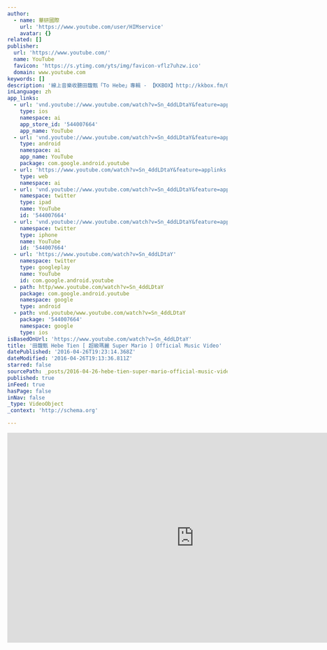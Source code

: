 ```yaml
---
author:
  - name: 華研國際
    url: 'https://www.youtube.com/user/HIMservice'
    avatar: {}
related: []
publisher:
  url: 'https://www.youtube.com/'
  name: YouTube
  favicon: 'https://s.ytimg.com/yts/img/favicon-vflz7uhzw.ico'
  domain: www.youtube.com
keywords: []
description: '線上音樂收聽田馥甄「To Hebe」專輯 - 【KKBOX】http://kkbox.fm/0a0te6 【myMusic】http://www.mymusic.net.tw/album/show/79166 【Omusic】http://www.omusic.com.tw/albumpage.php?album_id=1000467 【Spotify】https://open.spotify.com/album/23dbnAt50jn6wb7pT6FStr ►iTunes購買田馥甄[To Hebe] 專輯: https://itunes.apple.com/tw/album/to-hebe/id545945568?l=zh --------------------------------------------------------------------------------- ►更多田馥甄 相關影片請訂閱華研官方YouTube頻道: http://goo.gl/loJOmG ►田馥甄官方Facebook粉絲頁: https://www.facebook.com/musictienhebe --------------------------------------------------------------------------------- 超級瑪麗 詞: 藍小邪 曲: 梁永泰(Terrytyelee) 王知音 編曲: 盧家宏 有隻叫瑪麗瑪麗瑪麗的螞蟻 愛上馬路對面的查理 可惜查理查理查理是隻貓 天天在想河裡的魚 只是一條馬路的距離 可憐瑪麗走不過去 眺望著查理 縮在誰懷裡吃魚 馬路上 每一輛車 各奔東西 每一個人 匆匆走到哪裡 有沒有目的 要不要目的 就像螞蟻瑪麗 有天瑪麗瑪麗瑪麗有點急 看見查理又搬來新鄰居 名叫茉莉茉莉茉莉多好聽 都讓查理忘了吃魚 原來一條馬路的距離 有時真的走不過去 可一旦走過去 查理還美不美麗 馬路上的 日升又日落 人來又人往 瑪麗抬起頭 (才發現到處都是風景) 日升又日落 人來又人往 瑪麗偶爾抬起頭 才發現用心欣賞 到處都能看到 好風景 Hey 瑪麗 oh 瑪麗 瑪麗 oh~ Hey 瑪麗 oh 瑪麗 瑪麗 oh~ 原來一條馬路的距離 有時候真的走不過去 可一旦走過去 眼中的查理還美不美麗 瑪麗瑪麗瑪麗很開心 沿著馬路繼續走下去 遇上的哈利安迪波比都有趣 也讓自己變得很有趣 其實一條馬路的距離 有時真的不用過去 再美的風景看在眼裡 也可以好好放進心裡 日升又日落 人來又人往 瑪麗偶爾抬起頭看看自己 在別人的眼裡自己 自己也許也是風景 其實一條馬路的距離 有時真的不用過去 再美的風景 總會離開眼睛'
inLanguage: zh
app_links:
  - url: 'vnd.youtube://www.youtube.com/watch?v=Sn_4ddLDtaY&feature=applinks'
    type: ios
    namespace: ai
    app_store_id: '544007664'
    app_name: YouTube
  - url: 'vnd.youtube://www.youtube.com/watch?v=Sn_4ddLDtaY&feature=applinks'
    type: android
    namespace: ai
    app_name: YouTube
    package: com.google.android.youtube
  - url: 'https://www.youtube.com/watch?v=Sn_4ddLDtaY&feature=applinks'
    type: web
    namespace: ai
  - url: 'vnd.youtube://www.youtube.com/watch?v=Sn_4ddLDtaY&feature=applinks'
    namespace: twitter
    type: ipad
    name: YouTube
    id: '544007664'
  - url: 'vnd.youtube://www.youtube.com/watch?v=Sn_4ddLDtaY&feature=applinks'
    namespace: twitter
    type: iphone
    name: YouTube
    id: '544007664'
  - url: 'https://www.youtube.com/watch?v=Sn_4ddLDtaY'
    namespace: twitter
    type: googleplay
    name: YouTube
    id: com.google.android.youtube
  - path: http/www.youtube.com/watch?v=Sn_4ddLDtaY
    package: com.google.android.youtube
    namespace: google
    type: android
  - path: vnd.youtube/www.youtube.com/watch?v=Sn_4ddLDtaY
    package: '544007664'
    namespace: google
    type: ios
isBasedOnUrl: 'https://www.youtube.com/watch?v=Sn_4ddLDtaY'
title: '田馥甄 Hebe Tien [ 超級瑪麗 Super Mario ] Official Music Video'
datePublished: '2016-04-26T19:23:14.368Z'
dateModified: '2016-04-26T19:13:36.811Z'
starred: false
sourcePath: _posts/2016-04-26-hebe-tien-super-mario-official-music-video.md
published: true
inFeed: true
hasPage: false
inNav: false
_type: VideoObject
_context: 'http://schema.org'

---
```

<iframe src="https://cdn.embedly.com/widgets/media.html?src=https%3A%2F%2Fwww.youtube.com%2Fembed%2FSn_4ddLDtaY%3Ffeature%3Doembed&amp;url=https%3A%2F%2Fwww.youtube.com%2Fwatch%3Fv%3DSn_4ddLDtaY&amp;image=https%3A%2F%2Fi.ytimg.com%2Fvi%2FSn_4ddLDtaY%2Fhqdefault.jpg&amp;key=b7d04c9b404c499eba89ee7072e1c4f7&amp;type=text%2Fhtml&amp;schema=youtube" width="854" height="480" scrolling="no" frameborder="0" allowfullscreen="" style=""></iframe>